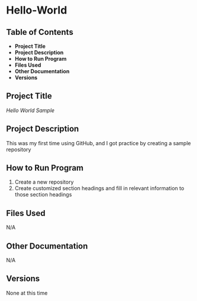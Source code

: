 # Hello-World
## Table of Contents
- **Project Title**
- **Project Description**
- **How to Run Program**
- **Files Used**
- **Other Documentation**
- **Versions**
## Project Title
*Hello World Sample*
## Project Description
This was my first time using GitHub, and I got practice by creating a sample repository
## How to Run Program
1. Create a new repository
2. Create customized section headings and fill in relevant information to those section headings
## Files Used
N/A
## Other Documentation
N/A
## Versions
None at this time
